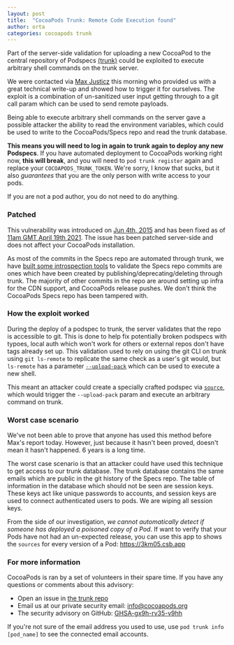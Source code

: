 ```yaml
---
layout: post
title:  "CocoaPods Trunk: Remote Code Execution found"
author: orta
categories: cocoapods trunk
---
```


Part of the server-side validation for uploading a new CocoaPod to the central repository of Podspecs [(trunk)](https://blog.cocoapods.org/CocoaPods-Trunk/) could be exploited to execute arbitrary shell commands on the trunk server. 

We were contacted via [Max Justicz](https://mastodon.mit.edu/@maxj) this morning who provided us with a great technical write-up and showed how to trigger it for ourselves. The exploit is a combination of un-sanitized user input getting through to a git call param which can be used to send remote payloads. 

Being able to execute arbitrary shell commands on the server gave a possible attacker the ability to read the environment variables, which could be used to write to the CocoaPods/Specs repo and read the trunk database.

**This means you will need to log in again to trunk again to deploy any new Podspecs**. If you have automated deployment to CocoaPods working right now, **this will break**, and you will need to `pod trunk register` again and replace your `COCOAPODS_TRUNK_TOKEN`. We're sorry, I know that sucks, but it also _guarantees_ that you are the only person with write access to your pods.

If you are not a pod author, you do not need to do anything.

<!-- more -->

### Patched

This vulnerability was introduced on [Jun 4th, 2015](https://github.com/CocoaPods/trunk.cocoapods.org/pull/137) and has been fixed as of [11am GMT April 19th 2021](https://github.com/CocoaPods/trunk.cocoapods.org/pull/303). The issue has been patched server-side and does not affect your CocoaPods installation.

As most of the commits in the Specs repo are automated through trunk, we have [built some introspection tools](https://github.com/orta/specs-repo-git-scanner) to validate the Specs repo commits are ones which have been created by publishing/deprecating/deleting through trunk. The majority of other commits in the repo are around setting up infra for the CDN support, and CocoaPods release pushes. We don't think the CocoaPods Specs repo has been tampered with.

### How the exploit worked

During the deploy of a podspec to trunk, the server validates that the repo is accessible to git. This is done to help fix potentially broken podspecs with typoes, local auth which won't work for others or external repos don't have tags already set up. This validation used to rely on using the git CLI on trunk using `git ls-remote` to replicate the same check as a user's git would, but `ls-remote` has a parameter [`--upload-pack`](https://git-scm.com/docs/git-ls-remote) which can be used to execute a new shell.

This meant an attacker could create a specially crafted podspec via [`source`](https://guides.cocoapods.org/syntax/podspec.html#source), which would trigger the `--upload-pack` param and execute an arbitrary command on trunk.

### Worst case scenario

We've not been able to prove that anyone has used this method before Max's report today. However, just because it hasn't been proved, doesn't mean it hasn't happened. 6 years is a long time. 

The worst case scenario is that an attacker could have used this technique to get access to our trunk database. The trunk database contains the same emails which are public in the git history of the Specs repo. The table of information in the database which should not be seen are session keys. These keys act like unique passwords to accounts, and session keys are used to connect authenticated users to pods. We are wiping all session keys.

From the side of our investigation, _we cannot automatically detect if someone has deployed a poisoned copy of a Pod_. If want to verify that your Pods have not had an un-expected release, you can use this app to shows the `sources` for every version of a Pod: https://3km05.csb.app

### For more information

CocoaPods is ran by a set of volunteers in their spare time. If you have any questions or comments about this advisory:

* Open an issue in [the trunk repo](https://github.com/CocoaPods/trunk.cocoapods.org)
* Email us at our private security email: [info@cocoapods.org](mailto:info@cocoapods.org)
* The security advisory on GitHub: [GHSA-gx9h-rv35-v9hh](https://github.com/CocoaPods/trunk.cocoapods.org/security/advisories/GHSA-gx9h-rv35-v9hh)

If you're not sure of the email address you used to use, use `pod trunk info [pod_name]` to see the connected email accounts.
